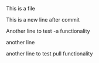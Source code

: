 This is a file

This is a new line after commit

Another line to test -a functionality

another line


another line to test pull functionality
